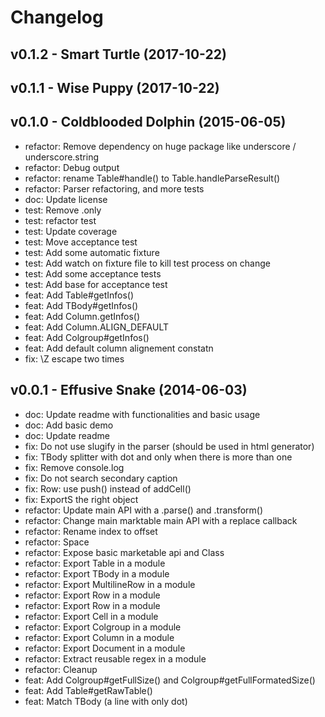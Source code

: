 Changelog
=========

v0.1.2 - Smart Turtle (2017-10-22) 
----------------------------------------------------------------------



v0.1.1 - Wise Puppy (2017-10-22) 
----------------------------------------------------------------------



v0.1.0 - Coldblooded Dolphin (2015-06-05) 
----------------------------------------------------------------------

  - refactor: Remove dependency on huge package like underscore / underscore.string
  - refactor: Debug output
  - refactor: rename Table#handle() to Table.handleParseResult()
  - refactor: Parser refactoring, and more tests
  - doc: Update license
  - test: Remove .only
  - test: refactor test
  - test: Update coverage
  - test: Move acceptance test
  - test: Add some automatic fixture
  - test: Add watch on fixture file to kill test process on change
  - test: Add some acceptance tests
  - test: Add base for acceptance test
  - feat: Add Table#getInfos()
  - feat: Add TBody#getInfos()
  - feat: Add Column.getInfos()
  - feat: Add Column.ALIGN_DEFAULT
  - feat: Add Colgroup#getInfos()
  - feat: Add default column alignement constatn
  - fix: \Z escape two times


v0.0.1 - Effusive Snake (2014-06-03) 
----------------------------------------------------------------------

  - doc: Update readme with functionalities and basic usage
  - doc: Add basic demo
  - doc: Update readme
  - fix: Do not use slugify in the parser (should be used in html generator)
  - fix: TBody splitter with dot and only when there is more than one
  - fix: Remove console.log
  - fix: Do not search secondary caption
  - fix: Row: use push() instead of addCell()
  - fix: ExportS the right object
  - refactor: Update main API with a .parse() and .transform()
  - refactor: Change main marktable main API with a replace callback
  - refactor: Rename index to offset
  - refactor: Space
  - refactor: Expose basic marketable api and Class
  - refactor: Export Table in a module
  - refactor: Export TBody in a module
  - refactor: Export MultilineRow in a module
  - refactor: Export Row in a module
  - refactor: Export Row in a module
  - refactor: Export Cell in a module
  - refactor: Export Colgroup in a module
  - refactor: Export Column in a module
  - refactor: Export Document in a module
  - refactor: Extract reusable regex in a module
  - refactor: Cleanup
  - feat: Add Colgroup#getFullSize() and Colgroup#getFullFormatedSize()
  - feat: Add Table#getRawTable()
  - feat: Match TBody (a line with only dot)


